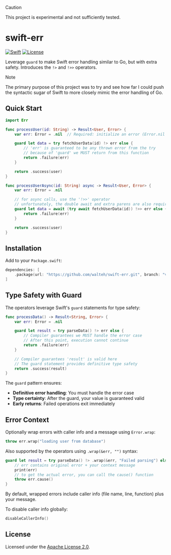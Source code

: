 > [!CAUTION]
> This project is experimental and not sufficiently tested.


# swift-err

[![Swift](https://img.shields.io/badge/Swift-6.0-orange.svg)](https://swift.org)
[![License](https://img.shields.io/badge/License-Apache_2.0-blue.svg)](LICENSE)

Leverage `guard` to make Swift error handling similar to Go, but with extra safety. Introduces the `!>` and `!>>` operators.


> [!NOTE]
> The primary purpose of this project was to try and see how far I could push the syntactic sugar of Swift to more closely mimic the error handling of Go.

## Quick Start

```swift
import Err

func processUser(id: String) -> Result<User, Error> {
    var err: Error = .nil  // Required: initialize an error (Error.nil is provided for convenience)

    guard let data = try fetchUserData(id) !> err else {
		// 'err' is guaranteed to be any thrown error from the try
        // because of 'guard' we MUST return from this function
		return .failure(err)
    }

    return .success(user)
}

func processUserAsync(id: String) async -> Result<User, Error> {
    var err: Error = .nil

	// for async calls, use the '!>>' operator
	// unfortunately, the double await and extra parens are also required most of the time
    guard let data = await (try await fetchUserData(id)) !>> err else {
		return .failure(err)
    }

    return .success(user)
}
```

## Installation

Add to your `Package.swift`:

```swift
dependencies: [
    .package(url: "https://github.com/walteh/swift-err.git", branch: "v3")
]
```

## Type Safety with Guard

The operators leverage Swift's `guard` statements for type safety:

```swift
func processData() -> Result<String, Error> {
    var err: Error = .nil

    guard let result = try parseData() !> err else {
        // Compiler guarantees we MUST handle the error case
        // After this point, execution cannot continue
        return .failure(err)
    }

    // Compiler guarantees 'result' is valid here
    // The guard statement provides definitive type safety
    return .success(result)
}
```

The `guard` pattern ensures:
- **Definitive error handling**: You must handle the error case
- **Type certainty**: After the guard, your value is guaranteed valid
- **Early returns**: Failed operations exit immediately


## Error Context

Optionally wrap errors with caller info and a message using `Error.wrap`:

```swift
throw err.wrap("loading user from database")
```

Also supported by the operators using `.wrap(&err, "")` syntax:

```swift
guard let result = try parseData() !> .wrap(&err, "Failed parsing") else {
    // err contains original error + your context message
    print(err)
	// to get the actual error, you can call the cause() function
	throw err.cause()
}
```

By default, wrapped errors include caller info (file name, line, function) plus your message.

To disable caller info globally:
```swift
disableCallerInfo()
```


## License

Licensed under the [Apache License 2.0](LICENSE).

